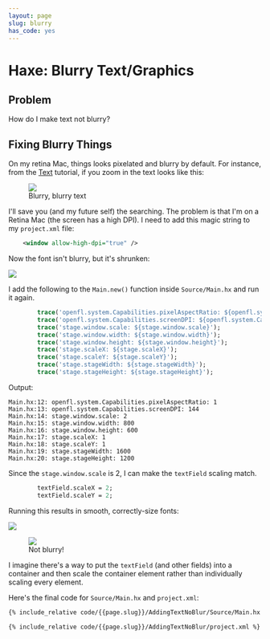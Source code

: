 ```yaml
---
layout: page
slug: blurry
has_code: yes
---
```


# Haxe: Blurry Text/Graphics

## Problem

How do I make text not blurry?

## Fixing Blurry Things

On my retina Mac, things looks pixelated and blurry by default.  For instance, from the [Text](./3-text.html) tutorial, if you zoom in the text looks like this:

<figure>
    <img src="img/{{page.slug}}/initialzoom.png" />
    <figcaption>Blurry, blurry text</figcaption>
</figure>

I'll save you (and my future self) the searching.  The problem is that I'm on a Retina Mac (the screen has a high DPI).  I need to add this magic string to my `project.xml` file:

```xml
    <window allow-high-dpi="true" />
```

Now the font isn't blurry, but it's shrunken:

<a href="img/{{page.slug}}/text3-sharpbutsmall.png" target="_blank"><img src="img/{{page.slug}}/text3-sharpbutsmall.png" /></a>

I add the following to the `Main.new()` function inside `Source/Main.hx` and run it again.

```haxe
        trace('openfl.system.Capabilities.pixelAspectRatio: ${openfl.system.Capabilities.pixelAspectRatio}');
        trace('openfl.system.Capabilities.screenDPI: ${openfl.system.Capabilities.screenDPI}');
        trace('stage.window.scale: ${stage.window.scale}');
        trace('stage.window.width: ${stage.window.width}');
        trace('stage.window.height: ${stage.window.height}');
        trace('stage.scaleX: ${stage.scaleX}');
        trace('stage.scaleY: ${stage.scaleY}');
        trace('stage.stageWidth: ${stage.stageWidth}');
        trace('stage.stageHeight: ${stage.stageHeight}');
```

Output:

```
Main.hx:12: openfl.system.Capabilities.pixelAspectRatio: 1
Main.hx:13: openfl.system.Capabilities.screenDPI: 144
Main.hx:14: stage.window.scale: 2
Main.hx:15: stage.window.width: 800
Main.hx:16: stage.window.height: 600
Main.hx:17: stage.scaleX: 1
Main.hx:18: stage.scaleY: 1
Main.hx:19: stage.stageWidth: 1600
Main.hx:20: stage.stageHeight: 1200
```

Since the `stage.window.scale` is 2, I can make the `textField` scaling match.

```haxe
        textField.scaleX = 2;
        textField.scaleY = 2;
```

Running this results in smooth, correctly-size fonts:

<a href="img/{{page.slug}}/text4-correct.png" target="_blank"><img src="img/{{page.slug}}/text4-correct.png" /></a>

<figure>
    <img src="img/{{page.slug}}/text5-correctzoom.png" />
    <figcaption>Not blurry!</figcaption>
</figure>

I imagine there's a way to put the `textField` (and other fields) into a container and then scale the container element rather than individually scaling every element.

Here's the final code for `Source/Main.hx` and `project.xml`:

```haxe
{% include_relative code/{{page.slug}}/AddingTextNoBlur/Source/Main.hx %}
```

```xml
{% include_relative code/{{page.slug}}/AddingTextNoBlur/project.xml %}
```

